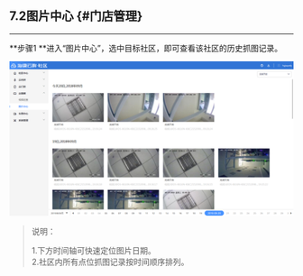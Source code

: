 ## 7.2图片中心 {#门店管理}

---

**步骤1 **进入“图片中心”，选中目标社区，即可查看该社区的历史抓图记录。

![](/assets/tu-pian-zhong-xin.png)

> 说明：
>
> 1.下方时间轴可快速定位图片日期。  
> 2.社区内所有点位抓图记录按时间顺序排列。





